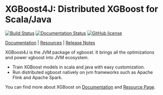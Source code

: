 # XGBoost4J: Distributed XGBoost for Scala/Java
[![Build Status](https://badge.buildkite.com/aca47f40a32735c00a8550540c5eeff6a4c1d246a580cae9b0.svg?branch=master)](https://buildkite.com/xgboost/xgboost-ci)
[![Documentation Status](https://readthedocs.org/projects/xgboost/badge/?version=latest)](https://xgboost.readthedocs.org/en/latest/jvm/index.html)
[![GitHub license](http://dmlc.github.io/img/apache2.svg)](../LICENSE)

[Documentation](https://xgboost.readthedocs.org/en/stable/jvm/index.html) |
[Resources](../demo/README.md) |
[Release Notes](../NEWS.md)

XGBoost4J is the JVM package of xgboost. It brings all the optimizations and power xgboost
into JVM ecosystem.

- Train XGBoost models in scala and java with easy customization.
- Run distributed xgboost natively on jvm frameworks such as Apache Flink and Apache
Spark.

You can find more about XGBoost on [Documentation](https://xgboost.readthedocs.org/en/stable/jvm/index.html) and [Resource Page](../demo/README.md).
